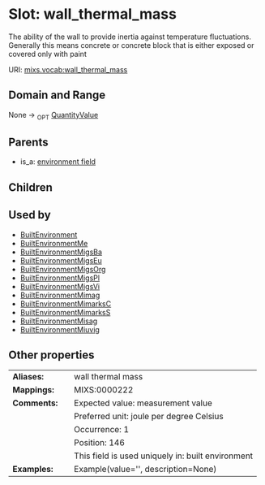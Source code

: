
# Slot: wall_thermal_mass


The ability of the wall to provide inertia against temperature fluctuations. Generally this means concrete or concrete block that is either exposed or covered only with paint

URI: [mixs.vocab:wall_thermal_mass](https://w3id.org/mixs/vocab/wall_thermal_mass)


## Domain and Range

None ->  <sub>OPT</sub> [QuantityValue](QuantityValue.md)

## Parents

 *  is_a: [environment field](environment_field.md)

## Children


## Used by

 * [BuiltEnvironment](BuiltEnvironment.md)
 * [BuiltEnvironmentMe](BuiltEnvironmentMe.md)
 * [BuiltEnvironmentMigsBa](BuiltEnvironmentMigsBa.md)
 * [BuiltEnvironmentMigsEu](BuiltEnvironmentMigsEu.md)
 * [BuiltEnvironmentMigsOrg](BuiltEnvironmentMigsOrg.md)
 * [BuiltEnvironmentMigsPl](BuiltEnvironmentMigsPl.md)
 * [BuiltEnvironmentMigsVi](BuiltEnvironmentMigsVi.md)
 * [BuiltEnvironmentMimag](BuiltEnvironmentMimag.md)
 * [BuiltEnvironmentMimarksC](BuiltEnvironmentMimarksC.md)
 * [BuiltEnvironmentMimarksS](BuiltEnvironmentMimarksS.md)
 * [BuiltEnvironmentMisag](BuiltEnvironmentMisag.md)
 * [BuiltEnvironmentMiuvig](BuiltEnvironmentMiuvig.md)

## Other properties

|  |  |  |
| --- | --- | --- |
| **Aliases:** | | wall thermal mass |
| **Mappings:** | | MIXS:0000222 |
| **Comments:** | | Expected value: measurement value |
|  | | Preferred unit: joule per degree Celsius |
|  | | Occurrence: 1 |
|  | | Position: 146 |
|  | | This field is used uniquely in: built environment |
| **Examples:** | | Example(value='', description=None) |

